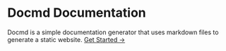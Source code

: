 # Docmd Documentation

Docmd is a simple documentation generator that uses markdown files to generate a static website. [Get Started →](/getting-started)